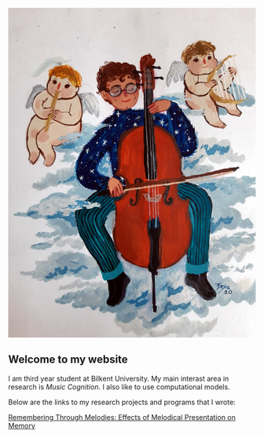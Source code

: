 ![Profile logo](/docs/assets/IMG_9974.jpg)

## Welcome to my website 



I am third year student at Bilkent University. My main interast area in research is _Music Cognition_. I also like to use computational models.

Below are the links to my research projects and programs that I wrote:

[Remembering Through Melodies: Effects of Melodical Presentation on Memory](http://ardaarslanbakan.me/project/)








